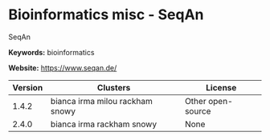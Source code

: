 # Bioinformatics misc - SeqAn

SeqAn

**Keywords:** bioinformatics

**Website:** <https://www.seqan.de/>

| Version | Clusters | License |
| ------- | -------- | ------- |
| 1.4.2 | bianca irma milou rackham snowy | Other open-source |
| 2.4.0 | bianca irma rackham snowy | None |
